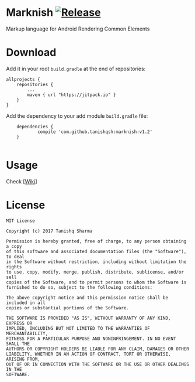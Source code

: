 # Marknish [![Release](https://jitpack.io/v/tanishqsh/marknish.svg)](https://jitpack.io/#tanishqsh/marknish)
Markup language for Android Rendering Common Elements

# Download
Add it in your root `build.gradle` at the end of repositories:

```
allprojects {
	repositories {
		...
		maven { url "https://jitpack.io" }
	}
}
```
Add the dependency to your add module `build.gradle` file:

```
	dependencies {
	        compile 'com.github.tanishqsh:marknish:v1.2'
	}


```
# Usage

 Check [[Wiki](https://github.com/tanishqsh/Marknish/wiki)]

# License
```
MIT License

Copyright (c) 2017 Tanishq Sharma

Permission is hereby granted, free of charge, to any person obtaining a copy
of this software and associated documentation files (the "Software"), to deal
in the Software without restriction, including without limitation the rights
to use, copy, modify, merge, publish, distribute, sublicense, and/or sell
copies of the Software, and to permit persons to whom the Software is
furnished to do so, subject to the following conditions:

The above copyright notice and this permission notice shall be included in all
copies or substantial portions of the Software.

THE SOFTWARE IS PROVIDED "AS IS", WITHOUT WARRANTY OF ANY KIND, EXPRESS OR
IMPLIED, INCLUDING BUT NOT LIMITED TO THE WARRANTIES OF MERCHANTABILITY,
FITNESS FOR A PARTICULAR PURPOSE AND NONINFRINGEMENT. IN NO EVENT SHALL THE
AUTHORS OR COPYRIGHT HOLDERS BE LIABLE FOR ANY CLAIM, DAMAGES OR OTHER
LIABILITY, WHETHER IN AN ACTION OF CONTRACT, TORT OR OTHERWISE, ARISING FROM,
OUT OF OR IN CONNECTION WITH THE SOFTWARE OR THE USE OR OTHER DEALINGS IN THE
SOFTWARE.
```
